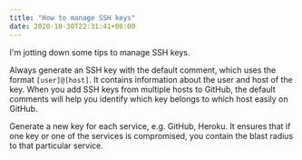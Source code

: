```yaml
---
title: "How to manage SSH keys"
date: 2020-10-30T22:31:41+08:00
---
```

I'm jotting down some tips to manage SSH keys.

Always generate an SSH key with the default comment, which uses the format `[user]@[host]`. It contains information about the user and host of the key. When you add SSH keys from multiple hosts to GitHub, the default comments will help you identify which key belongs to which host easily on GitHub.

Generate a new key for each service, e.g. GitHub, Heroku. It ensures that if one key or one of the services is compromised, you contain the blast radius to that particular service.
